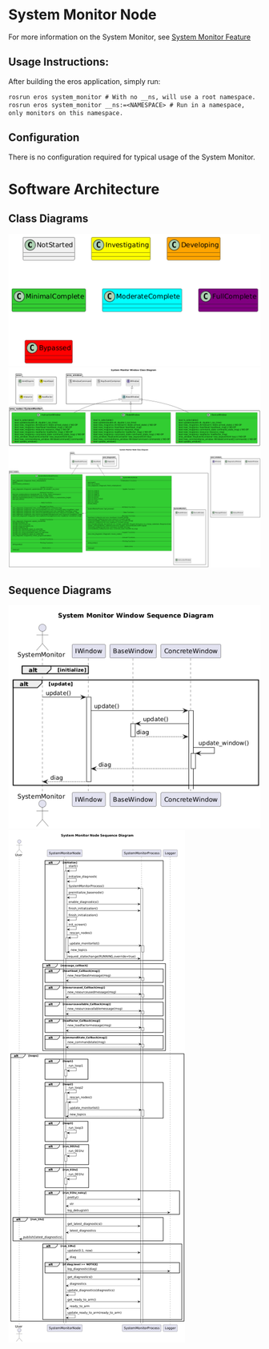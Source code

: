 # System Monitor Node
For more information on the System Monitor, see [System Monitor Feature](../../../doc/Features/SystemMonitor/SystemMonitor.md)


## Usage Instructions:
After building the eros application, simply run:
```
rosrun eros system_monitor # With no __ns, will use a root namespace.
rosrun eros system_monitor __ns:=<NAMESPACE> # Run in a namespace, only monitors on this namespace.
```

## Configuration
There is no configuration required for typical usage of the System Monitor.

# Software Architecture
## Class Diagrams
![](../../../doc/output/Legend.png)
![](output/SystemMonitorWindowClassDiagram.png)
![](output/SystemMonitorNodeClassDiagram.png)

## Sequence Diagrams
![](output/SystemMonitorWindowSequenceDiagram.png)
![](output/SystemMonitorNodeSequenceDiagram.png)